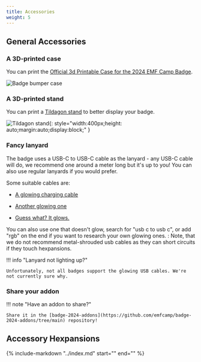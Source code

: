 ```yaml
---
title: Accessories
weight: 5
---
```


## General Accessories

### A 3D-printed case

You can print the [Official 3d Printable Case for the 2024 EMF Camp Badge](https://github.com/emfcamp/badge-2024-addons/tree/main/3d-printable-case).

![Badge bumper case](../images/badge-photos/Bumper%20Case.png)

### A 3D-printed stand

You can print a [Tildagon stand](https://www.printables.com/model/909352-tildagon-stand) to better display your badge.

![Tildagon stand](../images/badge-photos/stand.webp){: style="width:400px;height: auto;margin:auto;display:block;" }

### Fancy lanyard

The badge uses a USB-C to USB-C cable as the lanyard - any USB-C cable will do, we recommend one around a meter long but it's up to you! You can also use regular lanyards if you would prefer.

Some suitable cables are:

- [A glowing charging cable](https://www.amazon.co.uk/Charging-iPhone-Samsung-Galaxy-Laptops/dp/B0CQ2ZY9M6/)

- [Another glowing one](https://www.amazon.co.uk/Charger-Glowing-Aluminum-Charging-Colorful/dp/B0CNXTWL2M/)

- [Guess what? It glows.](https://www.amazon.co.uk/Sikai-Charger-Charging-Braeathing-Compatible/dp/B0BVW12VJ3/)

You can also use one that doesn't glow, search for "usb c to usb c", or add "rgb" on the end if you want to research your own glowing ones.
: Note, that we do not recommend metal-shrouded usb cables as they can short circuits if they touch hexpansions.

!!! info "Lanyard not lighting up?"

    Unfortunately, not all badges support the glowing USB cables. We're not currently sure why.

### Share your addon

!!! note "Have an addon to share?"

    Share it in the [badge-2024-addons](https://github.com/emfcamp/badge-2024-addons/tree/main) repository!

## Accessory Hexpansions

<div class="scroll-container admonition info">
{%
   include-markdown "../index.md"
   start="<!--hexpansions-start-->"
   end="<!--hexpansions-end-->"
%}
</div>

